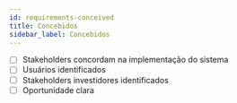 ```yaml
---
id: requirements-conceived
title: Concebidos
sidebar_label: Concebidos
---
```


- [ ] Stakeholders concordam na implementação do sistema
- [ ] Usuários identificados
- [ ] Stakeholders investidores identificados
- [ ] Oportunidade clara